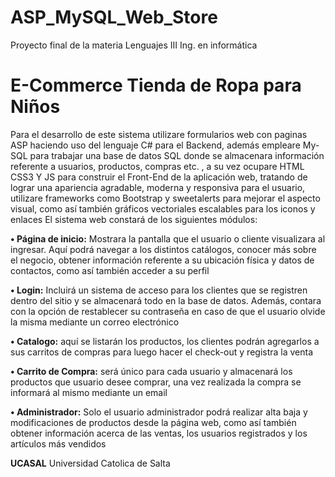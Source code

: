 # ASP_MySQL_Web_Store
Proyecto  final de la materia Lenguajes III Ing. en informática
# E-Commerce Tienda de Ropa para Niños
Para el desarrollo de este sistema utilizare formularios web con paginas ASP haciendo uso del lenguaje C# para el Backend, además empleare  My-SQL para trabajar una base de datos SQL donde se almacenara información referente a usuarios, productos, compras etc. , a su vez ocupare HTML CSS3 Y JS para construir el Front-End de la aplicación web, tratando de lograr una apariencia agradable, moderna y responsiva para el usuario, utilizare frameworks como Bootstrap  y sweetalerts para mejorar el aspecto visual, como así también  gráficos vectoriales escalables para los iconos y enlaces
El sistema web constará de los siguientes módulos: 

**•	Página de inicio:** Mostrara la pantalla que el usuario o cliente visualizara al ingresar. Aquí podrá navegar a los distintos catálogos, conocer más sobre el negocio, obtener información referente a su ubicación física y datos de contactos, como así también acceder a su perfil

**•	Login:** Incluirá un sistema de acceso para los clientes que se registren dentro del sitio y se almacenará todo en la base de datos. Además, contara con la opción de restablecer su contraseña en caso de que el usuario olvide la misma mediante un correo electrónico 

**•	Catalogo:** aquí se listarán los productos, los clientes podrán agregarlos a sus carritos de compras para luego hacer el check-out y registra la venta

**•	Carrito de Compra:** será único para cada usuario y almacenará los productos que usuario desee comprar, una vez realizada la compra se informará al mismo mediante un email

**•	Administrador:** Solo el usuario administrador podrá realizar alta baja y modificaciones de productos desde la página web, como así también obtener información acerca de las ventas, los usuarios registrados y los artículos más vendidos

**UCASAL** Universidad Catolica de Salta
